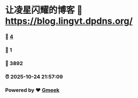 # 让凌星闪耀的博客 :link: https://blog.lingvt.dpdns.org/ 
### :page_facing_up: [4](https://blog.lingvt.dpdns.org//tag.html) 
### :speech_balloon: 1 
### :hibiscus: 3892 
### :alarm_clock: 2025-10-24 21:57:09 
### Powered by :heart: [Gmeek](https://github.com/Meekdai/Gmeek)
